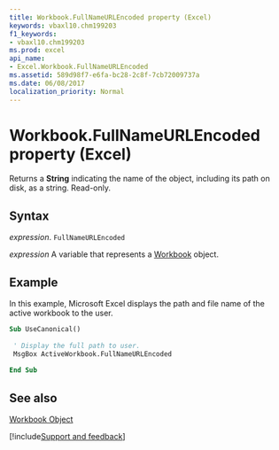 ```yaml
---
title: Workbook.FullNameURLEncoded property (Excel)
keywords: vbaxl10.chm199203
f1_keywords:
- vbaxl10.chm199203
ms.prod: excel
api_name:
- Excel.Workbook.FullNameURLEncoded
ms.assetid: 589d98f7-e6fa-bc28-2c8f-7cb72009737a
ms.date: 06/08/2017
localization_priority: Normal
---
```



# Workbook.FullNameURLEncoded property (Excel)

Returns a  **String** indicating the name of the object, including its path on disk, as a string. Read-only.


## Syntax

_expression_. `FullNameURLEncoded`

_expression_ A variable that represents a [Workbook](./Excel.Workbook.md) object.


## Example

In this example, Microsoft Excel displays the path and file name of the active workbook to the user.


```vb
Sub UseCanonical() 
 
 ' Display the full path to user. 
 MsgBox ActiveWorkbook.FullNameURLEncoded 
 
End Sub
```


## See also


[Workbook Object](Excel.Workbook.md)

[!include[Support and feedback](~/includes/feedback-boilerplate.md)]